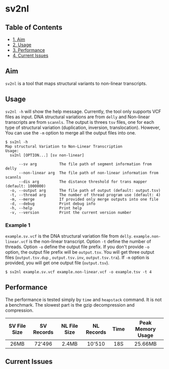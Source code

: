 # sv2nl

## Table of Contents

- [1. Aim](#aim)
- [2. Usage](#usage)
- [3. Performance](#performance)
- [4. Current Issues](#current-issues)

## Aim

`sv2nl` is a tool that maps structural variants to non-linear transcripts.

## Usage

`sv2nl -h` will show the help message. Currently, the tool only supports VCF files as input. DNA structural variations
are from `delly` and Non-linear transcripts are from `scannls`. The output is threes `tsv` files, one for each type of
structural variation (duplication, inversion, translocation). However, You can use the `-m` option to merge all the
output files into one.

```console
$ sv2nl -h
Map structural Variation to Non-Linear Transcription
Usage:
  sv2nl [OPTION...] [sv non-linear]

      --sv arg          The file path of segment information from delly
      --non-linear arg  The file path of non-linear information from scannls
      --dis arg         The distance threshold for trans mapper (default: 1000000)
  -o, --output arg      The file path of output (default: output.tsv)
  -t, --thread arg      The number of thread program use (default: 4)
  -m, --merge           If provided only merge outputs into one file
  -d, --debug           Print debug info
  -h, --help            Print help
  -v, --version         Print the current version number
```

### Example 1

`example.sv.vcf` is the DNA structural variation file from `delly`. `example.non-linear.vcf` is the non-linear
transcript. Option `-t` define the number of threads. Option `-o` define the output file prefix. If you don't provide
`-o` option, the output file prefix will be `output.tsv`. You will get three output files (`output.tsv.dup`
, `output.tsv.inv`, `output.tsv.tra`). If `-m` option is provided, you will get one output file (`output.tsv`).

```console
$ sv2nl example.sv.vcf example.non-linear.vcf -o example.tsv -t 4
```

## Performance

The performance is tested simply by `time` and `heapstack` command. It is not a benchmark.
The slowest part is the gzip decompression and compression.

| SV File Size | SV Records | NL File Size | NL Records | Time | Peak Memory Usage |
|:------------:|:----------:|:------------:|:----------:|:----:|:-----------------:|
|     26MB     |   72'496   |    2.4MB     |   10'510   | 18S  |      25.66MB      |

## Current Issues
